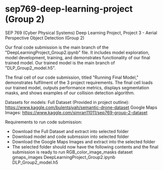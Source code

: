 # sep769-deep-learning-project (Group 2)
SEP 769 (Cyber Physical Systems) Deep Learning Project, Project 3 - Aerial Perspective Object Detection (Group 2)

Our final code submission is the main branch of the "DeepLearningProject_Group2.ipynb" file. It includes model exploration, model development, training, and demonstrates functionality of our final trained model. Our trained model is the main branch of "DLP_Group2_model.h5".

The final cell of our code submission, titled "Running Final Model," demonstrates fulfilment of the 3 project requirements. The final cell loads our trained model, outputs performance metrics, displays segmentation masks, and shows examples of our collision detection algorithm.


Datasets for models:
Full Dataset (Provided in project outline): https://www.kaggle.com/bulentsiyah/semantic-drone-dataset
Google Maps Images: https://www.kaggle.com/simran11011/sep769-group-2-dataset


Requirements to run code submission:
- Download the Full Dataset and extract into selected folder
- Download model and code submssion into selected folder
- Download the Google Maps Images and extract into the selected folder
- The selected folder should now have the following contents and the final submission is ready to run
    RGB_color_image_masks
    dataset
    gmaps_images
    DeepLearningProject_Group2.ipynb
    DLP_Group2_model.h5
